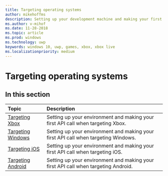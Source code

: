 ```yaml
---
title: Targeting operating systems
author: mikehoffms
description: Setting up your development machine and making your first API call when targeting various operating systems.
ms.author: v-mihof
ms.date: 11-28-2018
ms.topic: article
ms.prod: windows
ms.technology: uwp
keywords: windows 10, uwp, games, xbox, xbox live
ms.localizationpriority: medium
---
```


# Targeting operating systems

## In this section

| Topic                                                                                                                                             | Description                                                                                                   |
|:--------------------------------------------------------------------------------------------------------------------------------------------------|:--------------------------------------------------------------------------------------------------------------|
| [Targeting Xbox](platforms/operating-systems/xbox-platform.md) | Setting up your environment and making your first API call when targeting Xbox. |
| [Targeting Windows](platforms/operating-systems/windows-platform.md) | Setting up your environment and making your first API call when targeting Windows. |
| [Targeting iOS](platforms/operating-systems/ios-platform.md) | Setting up your environment and making your first API call when targeting iOS. |
| [Targeting Android](platforms/operating-systems/android-platform.md) | Setting up your environment and making your first API call when targeting Android. |
